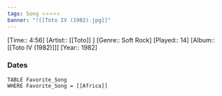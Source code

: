 ```yaml
---
tags: Song ⭐⭐⭐⭐⭐ 
banner: "![[Toto IV (1982).jpg]]"
---
```

[Time:: 4:56]
[Artist:: [[Toto]] ]
[Genre:: Soft Rock]
[Played:: 14]
[Album:: [[Toto IV (1982)]]]
[Year:: 1982]
### Dates
````dataview
TABLE Favorite_Song
WHERE Favorite_Song = [[Africa]]
````